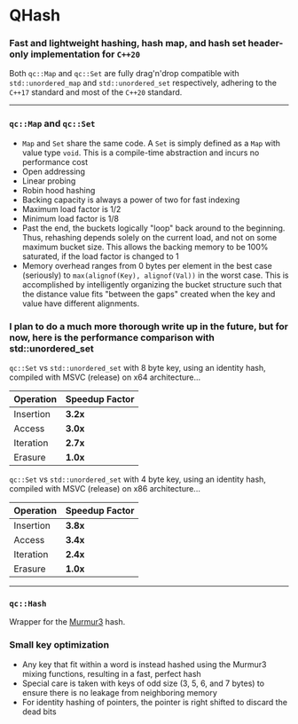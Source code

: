 # QHash

### Fast and lightweight hashing, hash map, and hash set header-only implementation for `C++20`

Both `qc::Map` and `qc::Set` are fully drag'n'drop compatible with `std::unordered_map` and `std::unordered_set` respectively, adhering to the `C++17` standard and most of the `C++20` standard.

---

### `qc::Map` and `qc::Set`

- `Map` and `Set` share the same code. A `Set` is simply defined as a `Map` with value type `void`. This is a compile-time abstraction and incurs no performance cost
- Open addressing
- Linear probing
- Robin hood hashing
- Backing capacity is always a power of two for fast indexing
- Maximum load factor is 1/2
- Minimum load factor is 1/8
- Past the end, the buckets logically "loop" back around to the beginning. Thus, rehashing depends solely on the current load, and not on some maximum bucket size. This allows the backing memory to be 100% saturated, if the load factor is changed to 1
- Memory overhead ranges from 0 bytes per element in the best case (seriously) to `max(alignof(Key), alignof(Val))` in the worst case. This is accomplished by intelligently organizing the bucket structure such that the distance value fits "between the gaps" created when the key and value have different alignments.

### I plan to do a much more thorough write up in the future, but for now, here is the performance comparison with std::unordered_set

`qc::Set` vs `std::unordered_set` with 8 byte key, using an identity hash, compiled with MSVC (release) on x64 architecture...

Operation | Speedup Factor
---|---
Insertion | **3.2x**
Access | **3.0x**
Iteration | **2.7x**
Erasure | **1.0x**

`qc::Set` vs `std::unordered_set` with 4 byte key, using an identity hash, compiled with MSVC (release) on x86 architecture...

Operation | Speedup Factor
---|---
Insertion | **3.8x**
Access | **3.4x**
Iteration | **2.4x**
Erasure | **1.0x**

---

### `qc::Hash`

Wrapper for the [Murmur3](https://github.com/aappleby/smhasher/wiki/MurmurHash3) hash.

### Small key optimization
- Any key that fit within a word is instead hashed using the Murmur3 mixing functions, resulting in a fast, perfect hash
- Special care is taken with keys of odd size (3, 5, 6, and 7 bytes) to ensure there is no leakage from neighboring memory
- For identity hashing of pointers, the pointer is right shifted to discard the dead bits
